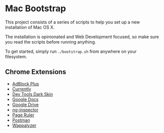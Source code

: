 # Mac Bootstrap

This project consists of a series of scripts to help you set up a new installation of Mac OS X.

The installation is opinionated and Web Development focused, so make sure you read the scripts before running anything.

To get started, simply run `./bootstrap.sh` from anywhere on your filesystem.


## Chrome Extensions

- [AdBlock Plus](https://chrome.google.com/webstore/detail/adblock-plus/cfhdojbkjhnklbpkdaibdccddilifddb)
- [Currently](https://chrome.google.com/webstore/detail/currently/ojhmphdkpgbibohbnpbfiefkgieacjmh)
- [Dev Tools Dark Skin](https://chrome.google.com/webstore/detail/devtools-theme-zero-dark/bomhdjeadceaggdgfoefmpeafkjhegbo)
- [Google Docs](https://chrome.google.com/webstore/detail/google-docs/aohghmighlieiainnegkcijnfilokake)
- [Google Drive](https://chrome.google.com/webstore/detail/google-drive/apdfllckaahabafndbhieahigkjlhalf)
- [ng-inspector](https://chrome.google.com/webstore/detail/ng-inspector-for-angularj/aadgmnobpdmgmigaicncghmmoeflnamj)
- [Page Ruler](https://chrome.google.com/webstore/detail/page-ruler/jlpkojjdgbllmedoapgfodplfhcbnbpn)
- [Postman](https://chrome.google.com/webstore/detail/postman/fhbjgbiflinjbdggehcddcbncdddomop)
- [Wappalyzer](https://chrome.google.com/webstore/detail/wappalyzer/gppongmhjkpfnbhagpmjfkannfbllamg)

